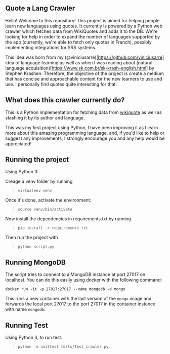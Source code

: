 Quote a Lang Crawler
------

Hello! Welcome to this repository!  This project is aimed for helping people learn new languages using quotes. It currently is powered by a Python web crawler which fetches data from WikiQuotes and adds it to the DB.  We're looking for help in order to expand the number of languages supported by the app (currently, we're able to fetch only quotes in French), possibly implementing integrations for SRS systems.


This idea was born from my (@viniciusarre)[https://github.com/viniciusarre] idea of language learning as well as when I was reading about (natural language acquisition)[https://www.sk.com.br/sk-krash-english.html] by Stephen Krashen. Therefore, the objective of the project is create a medium that has concise and approachable content for the new learners to use and use. I personally find quotes quite interesting for that.

What does this crawler currently do?
------

This is a Python implementation for fetching data from [wikiquote](https://en.wikiquote.org/wiki/Main_Page) as well as stashing it by its author and language.

This was my first project using Python, I have been improving it as I learn more about this amazing programming language, and, if you'd like to help or suggest any improvements, I strongly encourage you and any help would be appreciated!

Running the project
------

Using Python 3:

Creage a venv folder by running 

> `virtualenv venv`


Once it's done, activate the environment: 

> `source venv/bin/activate`


Now install the dependencies in requirements.txt by running

 > `pip install -r requirements.txt`

Then run the project with 

 > `python script.py`


## Running MongoDB

The script tries to connect to a MongoDB instance at port 27017 on localhost. You can do this easily using docker with the following command:

`docker run -it -p 27017:27017 --name mongodb -d mongo`

This runs a new container with the last version of the `mongo` image and forwards the local port 27017 to the port 27017 in the container instance with name `mongodb`.


## Running Test

Using Python 3, to run test:

> `python -m unittest tests/Test_crawler.py`

